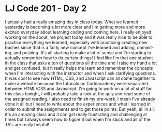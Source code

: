 # LJ Code 201 - Day 2

I actually had a really amazing day in class today. What we learned yesterday is becoming a lot more clear and I'm getting more and more excited everyday about learning coding and coming here. I really enjoyed working on the about_me project today and it was really nice to be able to practice everything we learned, especially with practicing creating new bashes since that is a fairly new concept I've learned and adding, commit-ing, and pushing. It's all starting to make a lot of sense and I'm starting to actually remember how to do certain things! I feel like I'm that one student in the class that asks a ton of questions all the time and I raise my hand a lot and get confused, but it really helps me learn and remember the concepts when I'm interacting with the instructor and when I ask clarifying questions. It was cool to see how HTML, CSS, and Javascript can all come together to make a website because the tutorials on Codeacademy were separated between HTML/CSS and Javascript. I'm going to work on a lot of stuff for this class tonight, I will probably take a look at the quiz and read some of the assigned reading. I also need to finish my pre-work, I mean I've already done it all but I need to write about the experiences and what I learned in order to submit the assignments and to get those points. But yeah, all in all, it's an amazing class and it can get really frustrating and challenging at times but I always seem how to figure it out when I'm stuck and all of the TA's are really helpful!
